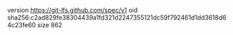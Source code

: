 version https://git-lfs.github.com/spec/v1
oid sha256:c2ad829fe38304439a1fd321d2247355121dc59f792461d1dd3618d64c23fe60
size 862
